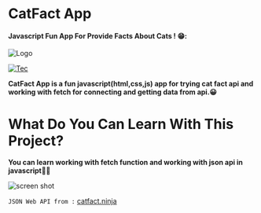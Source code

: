 # CatFact App
#### Javascript Fun App For Provide Facts About Cats ! 😁:
![Logo](https://i.ibb.co/N3xLJBf/header-logo.png "Logo")

[![Tec](https://skillicons.dev/icons?i=html,css,js)](https://skillicons.dev)

**CatFact App is a fun javascript(html,css,js) app for trying cat fact api and working with fetch for connecting and getting data from api.😀**

# What Do You Can Learn With This Project?
**You can learn working with fetch function and working with json api in javascript🧑‍🎓**

![screen shot](https://i.ibb.co/gDqztvh/screenshot.png "screen shot")

`JSON Web API from :` [catfact.ninja](https://catfact.ninja/ "catfact.ninja")
